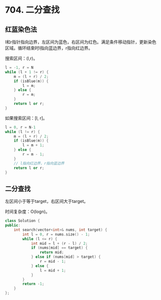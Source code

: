 # 704. 二分查找

## 红蓝染色法

l和r指针指向边界，左区间为蓝色，右区间为红色。满足条件移动指针，更新染色区域。循环结束时l指向蓝边界，r指向红边界。

搜索区间：(l,r)。

```cpp
l = -1, r = N
while (l + 1 != r) {
    m = (l + r) / 2;
    if (isBlue(m)) {
        l = m;
    } else {
        r = m;
    }
    return l or r;
}
```

如果搜索区间：[l, r]。
```cpp
l = 0, r = N-1
while (l != r) {
    m = (l + r) / 2;
    if (isBlue(m)) {
        l = m + 1;
    } else {
        r = m - 1;
    }
    // l指向红边界，r指向蓝边界
    return l or r;
}
```

## 二分查找

左区间小于等于target，右区间大于target。

时间复杂度：O(logn)。  

```cpp
class Solution {
public:
    int search(vector<int>& nums, int target) {
        int l = 0, r = nums.size() - 1;
        while (l <= r) {
            int mid = l + (r - l) / 2;
            if (nums[mid] == target) {
                return mid;
            } else if (nums[mid] > target) {
                r = mid - 1;
            } else {
                l = mid + 1;
            }
        }
        return -1;
    }
};
```
